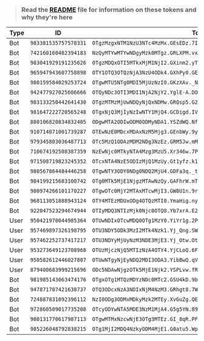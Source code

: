 >### Read the [README](https://github.com/SammyWhamy/invalidate-tokens/blob/main/README.md) file for information on these tokens and why they're here

| Type | ID                   | Token                                                                    | Date       | Link                                                                                   |
| ---- | -------------------- | ------------------------------------------------------------------------ | ---------- | -------------------------------------------------------------------------------------- |
| Bot  | `983381535757578331` | `OTgzMzgxNTM1NzU3NTc4MzMx.GEsEDz.7IP4gbP4JgFReplm6r0BAWzFud9KidXXkDgZUU` | 12/06/2022 | [Link](https://replit.com/@LilSheep1/ALL-IN-ONE-BOT?v=1#config.json)                   |
| Bot  | `742160160482394183` | `NzQyMTYwMTYwNDgyMzk0MTgz.GRLXPM.vxA5x8-3HKSzHpAlmzQopDFHr53q-JRNYPTMAI` | 12/06/2022 | [Link](https://replit.com/@AghaMeti/MrPazoki#config/bot.js)                            |
| Bot  | `983041929191235626` | `OTgzMDQxOTI5MTkxMjM1NjI2.GXinm2.yT9hIeZ55x_z071nZN_1bRm7qjCz-gWdZH3EN8` | 12/06/2022 | N/A                                                                                    |
| Bot  | `965947943607758898` | `OTY1OTQ3OTQzNjA3NzU4ODk4.GXhPy0.GEtYRianS9jVnqUqyFDvQNbUh3aak_45wKkwXY` | 12/06/2022 | [Link](https://replit.com/@ngyanng/disckk#config.json)                                 |
| Bot  | `980159584029253724` | `OTgwMTU5NTg0MDI5MjUzNzI0.GKzXAv._N58c3c04xx3Z7TtSwMyAixm_kTnluyyritc8Q` | 12/06/2022 | [Link](https://replit.com/@aabdllhlSlHy)                                               |
| Bot  | `942477927025606666` | `OTQyNDc3OTI3MDI1NjA2NjY2.YglE-A.DOD1SlAxTa5MtftzuqKdO2jZSjg`            | 12/06/2022 | [Link](https://replit.com/@The-real-Purple/Brotherhood-of-Steel?v=1#config.json)       |
| Bot  | `983133250442641430` | `OTgzMTMzMjUwNDQyNjQxNDMw.GRQsp5.G26x6l_Dn5RqpU8ocH0JiOd0sffT_X2lBBlw04` | 12/06/2022 | [Link](https://replit.com/@LixLix2/Saturn-bot?v=1#config.json)                         |
| Bot  | `981647222720565248` | `OTgxNjQ3MjIyNzIwNTY1MjQ4.GCDigd.IVOjaWOwJCwdkBHk7xKi8cfORIVF9iyNyv1RFU` | 12/06/2022 | [Link](https://replit.com/@Raindominguez/lucie?v=1#config/config.json)                 |
| Bot  | `880106820834832405` | `ODgwMTA2ODIwODM0ODMyNDA1.YSZdWQ.NfwZ3d94D80AKG-Zfxb8gt_1nvI`            | 12/06/2022 | N/A                                                                                    |
| Bot  | `910714071001739287` | `OTEwNzE0MDcxMDAxNzM5Mjg3.GEnbWy.9yAHWk-LtFc5h1f5_dQqorVSkGX3z9RhLlVO9A` | 12/06/2022 | [Link](https://replit.com/@SubhanshuKumar2/Bot-with-Advanced-Dashboard#config.json)    |
| Bot  | `979345803036487713` | `OTc5MzQ1ODAzMDM2NDg3NzEz.GRM5Jw.mMDy0WWYsD6Rb5VXy7h2jWWIiPTunn1g_vNAOs` | 12/06/2022 | [Link](https://replit.com/@DGOP123/DG-MUSIC-1?v=1#config.json)                         |
| Bot  | `710674192508387359` | `NzEwNjc0MTkyNTA4Mzg3MzU5.Xr346w.7PPGPWekA9Kq7b532X3Fn9J5gZQ`            | 12/06/2022 | [Link](https://replit.com/@HatsuneMiku8/Discord-MusicBot?v=1#botconfig.js)             |
| Bot  | `971508719823245352` | `OTcxNTA4NzE5ODIzMjQ1MzUy.Gt1yfz.k1_vdXwS6ZElwwPXRAO_fshNHMLEt_l8Iiz1ik` | 12/06/2022 | [Link](https://replit.com/@999jaradwrld1/multi-purpose-bot?v=1#config.js)              |
| Bot  | `980567864484446258` | `OTgwNTY3ODY0NDg0NDQ2MjU4.GDFa3q._tcbN3G4YoUwimWsEpfYt2uelQp8gDKW4Gnzcw` | 12/06/2022 | [Link](https://replit.com/@999jaradwrld1/BotDashpro?v=1#index.js)                      |
| Bot  | `984199215683100742` | `OTg0MTk5MjE1NjgzMTAwNzQy.GAFhrW.mTysU8Jy9loXSOAeYzQ5L7CE9iXgN7ZUD37nso` | 12/06/2022 | [Link](https://replit.com/@templatesforyou/discordjs-bot?v=1#index.js)                 |
| Bot  | `980974266101170227` | `OTgwOTc0MjY2MTAxMTcwMjI3.GW8U1n.9rXvhx_aWSjnnUmU2INm6w12inJR1jYaZ2rWJE` | 12/06/2022 | [Link](https://replit.com/@BlxzeRBLX/Nuker#main.py)                                    |
| Bot  | `968113051888943124` | `OTY4MTEzMDUxODg4OTQzMTI0.YmaHig.nyi7MstNpcntxuAX7PrJYvQR9Cs`            | 12/06/2022 | [Link](https://replit.com/@JAYPATEL74/Hydrox-exe?v=1#config.json)                      |
| Bot  | `922047523294674944` | `OTIyMDQ3NTIzMjk0Njc0OTQ0.Yb7xrA.E2HESebJbjl13x8mgKUsnfkJwDs`            | 12/06/2022 | [Link](https://replit.com/@JAYPATEL74/nuke-bot?v=1#main.py)                            |
| User | `950421970044985364` | `OTUwNDIxOTcwMDQ0OTg1MzY0.YiYr1g.2P8yNqSnzgvtON4pscpAvtJwoFQ`            | 12/06/2022 | [Link](https://replit.com/@fAKEYASH/Token-Joiner-3?v=1#tokens.txt)                     |
| User | `957469897326198795` | `OTU3NDY5ODk3MzI2MTk4Nzk1.Yj_Qng.SWOhZOH5xwDNYDhuXaZbMpa4hcc`            | 12/06/2022 | [Link](https://replit.com/@fAKEYASH/Token-Joiner-3?v=1#tokens.txt)                     |
| User | `957462252737417217` | `OTU3NDYyMjUyNzM3NDE3MjE3.Yj_Otw.OtGqykJLXRHNXJO4khlsntg28gs`            | 12/06/2022 | [Link](https://replit.com/@fAKEYASH/Token-Joiner-3?v=1#tokens.txt)                     |
| User | `953273649123708968` | `OTUzMjczNjQ5MTIzNzA4OTY4.YjCLoQ.6FoQU4JrGTUQoJ9XEDgHvQxl1Ek`            | 12/06/2022 | [Link](https://replit.com/@fAKEYASH/Token-Joiner-3?v=1#tokens.txt)                     |
| User | `950582612446027807` | `OTUwNTgyNjEyNDQ2MDI3ODA3.YibBwQ.qVSZRN-aJLY5Fox4bNKvbFoO7k0`            | 12/06/2022 | [Link](https://replit.com/@fAKEYASH/Token-Joiner-3?v=1#tokens.txt)                     |
| User | `879400683999215696` | `ODc5NDAwNjgzOTk5MjE1Njk2.YSPLvw.fRGQrHAwcaKEsMzoTDYKIOWcTY4`            | 12/06/2022 | [Link](https://replit.com/@fAKEYASH/Token-Hoster-1?v=1#tokens.txt)                     |
| Bot  | `981985143063474176` | `OTgxOTg1MTQzMDYzNDc0MTc2.GSU4kD.9bTjMExwtYvaDBIb2Vkxc_ooc-qWmkUcDigElI` | 12/06/2022 | [Link](https://replit.com/@Usetetdydhsbevd/nuker-server-v3?v=1#main.py)                |
| Bot  | `947871707421638737` | `OTQ3ODcxNzA3NDIxNjM4NzM3.GRhgt8.7W-AJFldUXTT1WXpm6w-C3NToJr8Bz4ehuDlXA` | 12/06/2022 | [Link](https://replit.com/@HatsuneMiku8/Discord-MusicBot-1?v=1#botconfig.js)           |
| Bot  | `724887831092396112` | `NzI0ODg3ODMxMDkyMzk2MTEy.XvGuZg.QEB7yO6leY96LjTTRwBZdP3lABw`            | 12/06/2022 | [Link](https://replit.com/@HatsuneMiku8/Blue-Music-1?v=1#botconfig.js)                 |
| Bot  | `972860509017735208` | `OTcyODYwNTA5MDE3NzM1MjA4.G5g5YN.89nbJd1P1AuGp_LbAtyjKTVKDkozcktWwaHIuk` | 12/06/2022 | [Link](https://replit.com/@hazzaalyammahi/Music-Bot-By-sajad4syr?v=1#config/bot.json)  |
| Bot  | `980131770617987113` | `OTgwMTMxNzcwNjE3OTg3MTEz.GI_8qR.PFspE9q9MHp1VH9j_Tkb8R_j4WHj_WfIf80L4M` | 12/06/2022 | [Link](https://replit.com/@hazzaalyammahi/Music-bot-by-shuruhatik?v=1#config/bot.json) |
| Bot  | `985226048792838215` | `OTg1MjI2MDQ4NzkyODM4MjE1.G0atu5.Wp3lfUdh7O2CuqrlLBsnoFX5GwgrcO1EaFUpgo` | 12/06/2022 | [Link](https://replit.com/@FREE-TIMETIME1/GiveawayBot?v=1#config.json)                 |